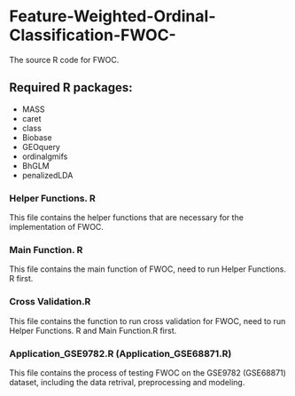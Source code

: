 # Feature-Weighted-Ordinal-Classification-FWOC-
The source R code for FWOC. 

## Required R packages:

- MASS
- caret
- class
- Biobase
- GEOquery
- ordinalgmifs
- BhGLM
- penalizedLDA

### Helper Functions. R
This file contains the helper functions that are necessary for the implementation of FWOC.

### Main Function. R
This file contains the main function of FWOC, need to run Helper Functions. R first.

### Cross Validation.R
This file contains the function to run cross validation for FWOC, need to run Helper Functions. R and Main Function.R first.

### Application_GSE9782.R (Application_GSE68871.R)
This file contains the process of testing FWOC on the GSE9782 (GSE68871) dataset, including the data retrival, preprocessing and modeling. 


